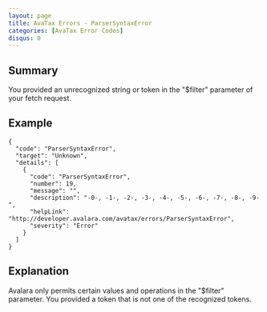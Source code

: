 ```yaml
---
layout: page
title: AvaTax Errors - ParserSyntaxError
categories: [AvaTax Error Codes]
disqus: 0
---
```


## Summary

You provided an unrecognized string or token in the "$filter" parameter of your fetch request.

## Example

    {
      "code": "ParserSyntaxError",
      "target": "Unknown",
      "details": [
        {
          "code": "ParserSyntaxError",
          "number": 19,
          "message": "",
          "description": "-0-, -1-, -2-, -3-, -4-, -5-, -6-, -7-, -8-, -9-",
          "helpLink": "http://developer.avalara.com/avatax/errors/ParserSyntaxError",
          "severity": "Error"
        }
      ]
    }

## Explanation

Avalara only permits certain values and operations in the "$filter" parameter.  You provided a token that is not one of the recognized tokens.
